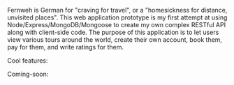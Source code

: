 Fernweh is German for "craving for travel", or a "homesickness for distance, unvisited places". This web application prototype is my first attempt at using Node/Express/MongoDB/Mongoose
to create my own complex RESTful API along with client-side code. The purpose of this application is to let users view various tours around the world, create their own account, book them, pay for them, and write ratings for them.

Cool features:

Coming-soon:
